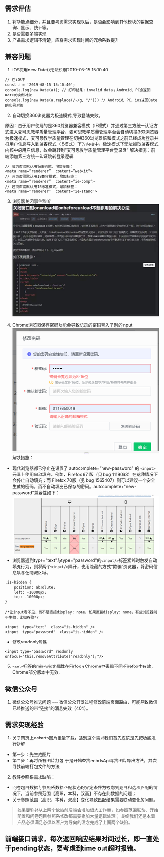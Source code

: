 ## 需求评估
1. 将功能点细分，并且要考虑需求实现以后，是否会影响到其他模块的数据查询、显示、统计等。
2. 是否需要多端实现
3. 产品需求逻辑不清楚，应将需求实现时间的冗余系数提升

## 兼容问题
1. iOS使用new Date()无法识别2019-08-15 15:10:40
```
// 在iOS中
const a = '2019-08-15 15:10:40';
console.log(new Date(a)); // 打印结果：invalid data；Android、PC会返回Date的实例对象
console.log(new Date(a.replace(/-/g, "/"))) // Android、PC、ios返回Date的实例对象

```

2. 自动切换360浏览器为极速模式,导致登陆失败。

原因：由于用户使用的是360浏览器兼容模式（IE模式）并通过第三方统一认证方式进入麦可思教学质量管理平台，麦可思教学质量管理平台会自动切换360浏览器为极速模式，麦可思教学质量管理在切换360浏览器倍和模式之前已经成功登录并将用户信息写入到兼容模式（IE模式）下的内核中，极速模式下无法抓取兼容模式内核中的用户信息，故会跳转到“麦可思教学质量管理平台登录页”
解决措施：前端添加第三方统一认证跳转登录逻辑
```
// 若页面需默认用极速模式，增加标签：
<meta name=”renderer”  content=”webkit”>
// 若页面需默认用IE兼容模式，增加标签：
<meta name=”renderer”  content=”ie-comp”>
// 若页面需默认用IE标准模式，增加标签：
<meta name=”renderer”  content=”ie-stand”>
```

3. 浏览器关闭事件监听<br/>
![](./images/other/001.jpg)<br/>


4. Chrome浏览器保存密码功能会导致记录的密码带入了别的input<br/>
![](./images/other/002.png)<br/>
解决措施：
* 现代浏览器都已停止在设置了 autocomplete="new-password" 的 `<input>` 元素上使用自动填充。例如，Firefox 67 版（见 bug 1119063）在这种情况下会停止自动填充；而 Firefox 70版（见 bug 1565407）则可以建议一个安全生成的密码，而不自动填充已保存的密码。autocomplete="new-password"兼容性如下：<br/>
![](./images/other/003.png)<br/>
* 浏览器遇到type="text"与type="password"的`<input/>`标签紧邻时触发自动填充行为，则将两个`<input/>`隔开，使用隐藏的方式“欺骗”浏览器，将密码信息填写在隐藏区域。
```
.is-hidden {
    position: absolute;
    left: -10000px;
    top: -10000px;
}

/*让input看不见，而不是直接display: none，如果直接display: none，有些浏览器则不生效，比如谷歌*/
 
<input  type="text"  class="is-hidden" />
<input  type="password"  class="is-hidden" />
```
* 修改readonly属性
```
<input type="password" readonly onfocus="this.removeAttribute('readonly');"/>
```
5. `<col>`标签的min-width属性在Firfox与Chrome中表现不同-Firefox中有效，Chrome部分版本中无效.


## 微信公众号
1. 微信公众号推送问题 --- 微信公众开发过程修改前端页面路由，可能导致微信已经推送的带“链接”的消息失效（404）。



## 需求实现经验
1. 关于网页上echarts图片批量下载，遇到这个需求我们首先应该是先把功能进行拆解
* 第一步：先生成图片
* 第二步：再将所有图片打包
于是开始查找echrtsApi寻找图片导出方法，其次寻找前端打包文件的方法

2. 教评参照系需求缺陷：
* 问卷题目数据与参照系数据匹配状态的界定条件为考虑到题目和选项匹配的情况下，当前参照范围【高职，本科，双高】不存在此数据的问题；
* 关于参照范围【高职，本科，双高】变化导致匹配结果需要联动变化的问题。
> 如果要弥补以上两个缺陷前后端会增加很大工作量，如参照范围联动、开始配置和问卷题目参照系修改都需要添加大量逻辑处理；
最终我们还是本着产品必须满足必须以客户为导向的理念完成了上面两个缺陷。

## 前端接口请求，每次返回响应结果时间过长，即一直处于pending状态，要考虑到time out超时报错。




